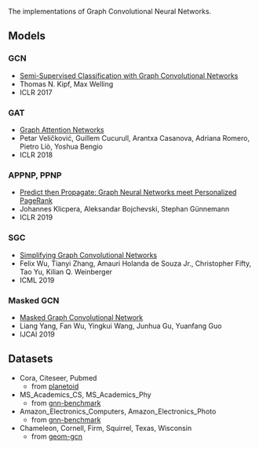 The implementations of Graph Convolutional Neural Networks.

## Models
### GCN
- [Semi-Supervised Classification with Graph Convolutional Networks](https://arxiv.org/abs/1609.02907)
- Thomas N. Kipf, Max Welling
- ICLR 2017

### GAT
- [Graph Attention Networks](https://arxiv.org/abs/1710.10903)
- Petar Veličković, Guillem Cucurull, Arantxa Casanova, Adriana Romero, Pietro Liò, Yoshua Bengio
- ICLR 2018

### APPNP, PPNP
- [Predict then Propagate: Graph Neural Networks meet Personalized PageRank](https://arxiv.org/abs/1810.05997)
- Johannes Klicpera, Aleksandar Bojchevski, Stephan Günnemann
- ICLR 2019

### SGC
- [Simplifying Graph Convolutional Networks](https://arxiv.org/abs/1902.07153)
- Felix Wu, Tianyi Zhang, Amauri Holanda de Souza Jr., Christopher Fifty, Tao Yu, Kilian Q. Weinberger
- ICML 2019

### Masked GCN
- [Masked Graph Convolutional Network](https://www.ijcai.org/Proceedings/2019/565)
- Liang Yang, Fan Wu, Yingkui Wang, Junhua Gu, Yuanfang Guo
- IJCAI 2019

## Datasets
- Cora, Citeseer, Pubmed
  - from [planetoid](https://github.com/kimiyoung/planetoid)
- MS_Academics_CS, MS_Academics_Phy
  - from [gnn-benchmark](https://github.com/shchur/gnn-benchmark)
- Amazon_Electronics_Computers, Amazon_Electronics_Photo
  - from [gnn-benchmark](https://github.com/shchur/gnn-benchmark)
- Chameleon, Cornell, Firm, Squirrel, Texas, Wisconsin
  - from [geom-gcn](https://github.com/graphdml-uiuc-jlu/geom-gcn)

